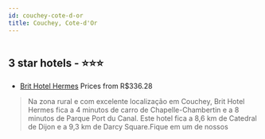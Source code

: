 ```yaml
---
id: couchey-cote-d-or
title: Couchey, Cote-d'Or
---
```


<center><img src="https://i.travelapi.com/hotels/4000000/3780000/3778500/3778404/3b0eb0b9_z.jpg" alt="" /></center>


##  3 star hotels - ⭐️⭐️⭐️

-    [Brit Hotel Hermes](https://www.hurb.com/br/aud/https://www.hurb.com/br/hotels/coucheyit-hotel-hermes-HT-CP0H?cmp=18055) Prices from R$336.28
   > Na zona rural e com excelente localização em Couchey, Brit Hotel Hermes fica a 4 minutos de carro de Chapelle-Chambertin e a 8 minutos de Parque Port du Canal.  Este hotel fica a 8,6 km de Catedral de Dijon e a 9,3 km de Darcy Square.Fique em um de nossos
